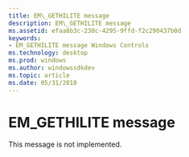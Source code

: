 ```yaml
---
title: EM\_GETHILITE message
description: EM\_GETHILITE message
ms.assetid: efaa8b3c-230c-4295-9ffd-f2c290437b0d
keywords:
- EM_GETHILITE message Windows Controls
ms.technology: desktop
ms.prod: windows
ms.author: windowssdkdev
ms.topic: article
ms.date: 05/31/2018
---
```


# EM\_GETHILITE message

This message is not implemented.

 

 




